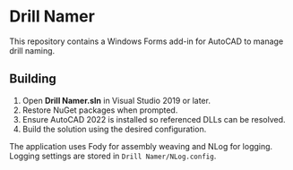 # Drill Namer

This repository contains a Windows Forms add-in for AutoCAD to manage drill naming.

## Building

1. Open **Drill Namer.sln** in Visual Studio 2019 or later.
2. Restore NuGet packages when prompted.
3. Ensure AutoCAD 2022 is installed so referenced DLLs can be resolved.
4. Build the solution using the desired configuration.

The application uses Fody for assembly weaving and NLog for logging. Logging settings are stored in `Drill Namer/NLog.config`.
